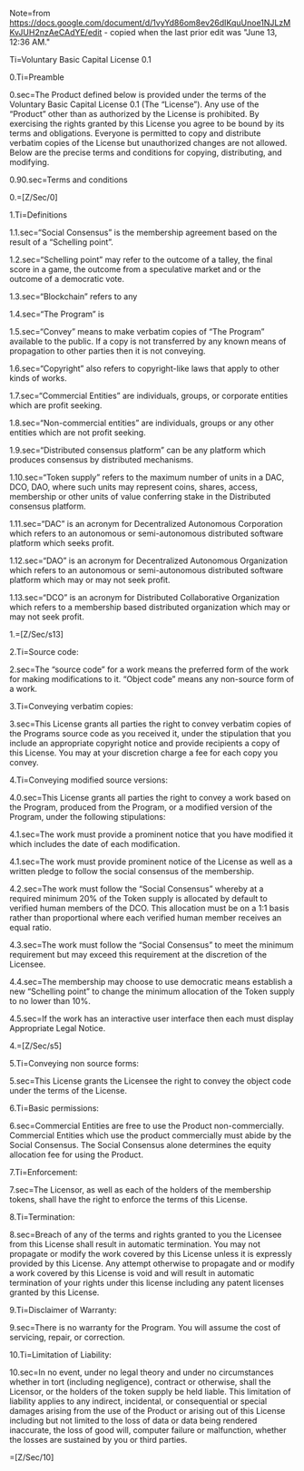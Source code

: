 Note=from https://docs.google.com/document/d/1vyYd86om8ev26dIKquUnoe1NJLzMKvJUH2nzAeCAdYE/edit - copied when the last prior edit was "June 13, 12:36 AM."

Ti=Voluntary Basic Capital License 0.1

0.Ti=Preamble

0.sec=The Product defined below is provided under the terms of the Voluntary Basic Capital License 0.1 (The “License”). Any use of the “Product” other than as authorized by the License is prohibited. By exercising the rights granted by this License you agree to be bound by its terms and obligations. Everyone is permitted to copy and distribute verbatim copies of the License but unauthorized changes are not allowed. Below are the precise terms and conditions for copying, distributing, and modifying.  

0.90.sec=Terms and conditions

0.=[Z/Sec/0]

1.Ti=Definitions

1.1.sec=“Social Consensus” is the membership agreement based on the result of a “Schelling point”.

1.2.sec=“Schelling point” may refer to the outcome of a talley, the final score in a game, the outcome from a speculative market and or the outcome of a democratic vote.

1.3.sec=“Blockchain” refers to any 

1.4.sec=“The Program” is 

1.5.sec=“Convey” means to make verbatim copies of “The Program” available to the public.  If a copy is not transferred by any known means of propagation to other parties then it is not conveying.

1.6.sec=“Copyright” also refers to copyright-like laws that apply to other kinds of works.

1.7.sec=“Commercial Entities” are individuals, groups, or corporate entities which are profit seeking.

1.8.sec=“Non-commercial entities” are individuals, groups or any other entities which are not profit seeking.

1.9.sec=“Distributed consensus platform” can be any platform which produces consensus by distributed mechanisms.  

1.10.sec=“Token supply” refers to the maximum number of units in a DAC, DCO, DAO, where such units may represent coins, shares, access, membership or other units of value conferring stake in the Distributed consensus platform.

1.11.sec=“DAC” is an acronym for Decentralized Autonomous Corporation which refers to an autonomous or semi-autonomous distributed software platform which seeks profit.

1.12.sec=“DAO” is an acronym for Decentralized Autonomous Organization which refers to an autonomous or semi-autonomous distributed software platform which may or may not seek profit.

1.13.sec=“DCO” is an acronym for Distributed Collaborative Organization which refers to a membership based distributed organization which may or may not seek profit.

1.=[Z/Sec/s13]

2.Ti=Source code:

2.sec=The “source code” for a work means the preferred form of the work for making modifications to it. “Object code” means any non-source form of a work.

3.Ti=Conveying verbatim copies:

3.sec=This License grants all parties the right to convey verbatim copies of the Programs source code as you received it,  under the stipulation that you include an appropriate copyright notice and  provide recipients a copy of this License. You may at your discretion charge a fee for each copy you convey.

4.Ti=Conveying modified source versions:

4.0.sec=This License grants all parties the right to convey a work based on the Program, produced from the Program, or a modified version of the Program, under the following stipulations:

4.1.sec=The work must provide a prominent notice that you have modified it which includes the date of each modification.

4.1.sec=The work must provide prominent notice of the License as well as a written pledge to follow the social consensus of the membership.

4.2.sec=The work must follow the “Social Consensus” whereby at a required  minimum 20% of the Token supply is allocated by default to verified human members of the DCO. This allocation must be on a 1:1 basis rather than proportional where each verified human member receives an equal ratio.

4.3.sec=The work must follow the “Social Consensus” to meet the minimum requirement but may exceed this requirement at the discretion of the Licensee. 

4.4.sec=The membership may choose to use democratic means establish a new “Schelling point” to change the minimum allocation of the Token supply to no lower than 10%.

4.5.sec=If the work has an interactive user interface then each must display Appropriate Legal Notice. 

4.=[Z/Sec/s5]

5.Ti=Conveying non source forms:

5.sec=This License grants the Licensee the right to convey the object code under the terms of the License.

6.Ti=Basic permissions:

6.sec=Commercial Entities are free to use the Product non-commercially. Commercial Entities which use the product commercially must abide by the Social Consensus. The Social Consensus alone determines the equity allocation fee for using the Product.

7.Ti=Enforcement:

7.sec=The Licensor, as well as each of the holders of the membership tokens, shall have the right to enforce the terms of this License. 


8.Ti=Termination:

8.sec=Breach of any of the terms and rights granted to you the Licensee from this License shall result in automatic termination. You may not propagate or modify the work covered by this License unless it is expressly provided by this License. Any attempt otherwise to propagate and or modify a work covered by this License is void and will result in automatic termination of your rights under this license including any patent licenses granted by this License.

9.Ti=Disclaimer of Warranty:

9.sec=There is no warranty for the Program. You will assume the cost of servicing, repair, or correction.

10.Ti=Limitation of Liability:

10.sec=In no event, under no legal theory and under no circumstances whether in tort (including negligence), contract or otherwise, shall the Licensor, or the holders of the token supply be held liable. This limitation of liability applies to any indirect, incidental, or consequential or special damages arising from the use of the Product or arising out of this License including but not limited to the loss of data or data being rendered inaccurate, the loss of good will, computer failure or malfunction, whether the losses are sustained by you or third parties.

=[Z/Sec/10]